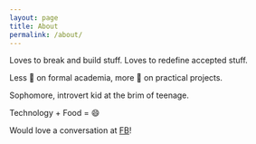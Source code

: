```yaml
---
layout: page
title: About
permalink: /about/
---
```


Loves to break and build stuff.
Loves to redefine accepted stuff.

Less 🔎 on formal academia, more 🔎 on practical projects.

Sophomore, introvert kid at the brim of teenage.

Technology + Food = 😄


Would love a conversation at <a href="https://www.facebook.com/rounakdatta">FB</a>!
